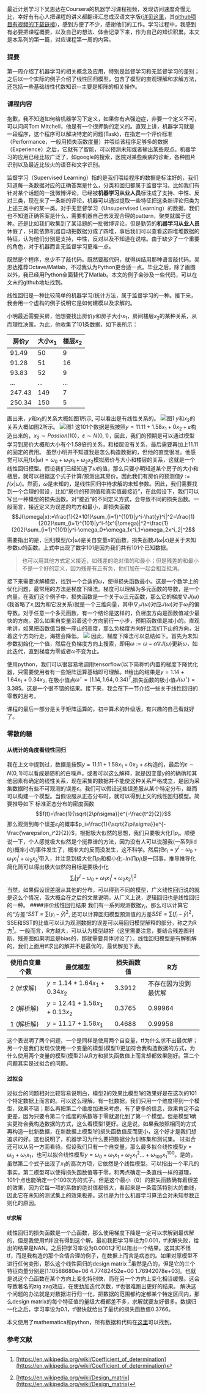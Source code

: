 最近计划学习下吴恩达在Coursera的机器学习课程视频，发现访问速度奇慢无比，幸好有有心人把课程的讲义都翻译汇总成汉语文字版([详见这里](http://www.ai-start.com/)，其[github项目有视频的下载链接](https://github.com/fengdu78/Coursera-ML-AndrewNg-Notes))，感到方便了不少，感谢他们的工作。学习过程中，我感到有必要把课程概要，以及自己的想法、体会记录下来，作为自己的知识积累。本文是本系列的第一篇，对应课程第一周的内容。

### 提要
第一周介绍了机器学习的相关概念及应用，特别是监督学习和无监督学习的差别；之后以一个实际的例子介绍了线性回归模型，包含了模型的直观理解和求解方法，还包括一些基础线性代数知识--主要是矩阵的相关操作。

### 课程内容
抱歉，我不知道如何给机器学习下定义，如果你有点强迫症，非要一个定义不可，可以问问Tom Mitchell，他是有一个很押韵的定义的。直观上讲，机器学习就是一段程序，这个程序可以解决特定的问题(Task)，在指定一个评价标准（Performance，一般用损失函数度量）并喂给该程序足够多的数据（Experience）之后，它就有了智能，可以预测未知或者输出某些观点。机器学习的应用已经比较广泛了，如google的搜索，医院对某些疾病的诊断，各种图片识别以及最近比较火的语音和文字识别。

监督学习（Supervised Learning）指的是我们喂给程序的数据是标注好的，我们知道每一条数据对应的正确答案是什么，分类和回归都属于监督学习。比如我们有针对某个话题的一批微博评论，已经被**机器学习从业人员**标注成了支持、中性、反对三类，现在来了一条新的评论，机器可以通过提取一些特征把这条新评论归类为上述三类中的某一类。对于无监督学习（Unsupervised Learning）的数据，我们也不知道正确答案是什么，需要机器自己去发现合理的pattern，聚类就属于这种。还是比如我们收集到了某话题的一批微博评论，但是勤劳的**机器学习从业人员**休假了，只能依靠机器自动把数据分成了四堆，事后我们可以查看这四堆堆数据的特征，认为他们分别是支持，中性，反对以及不知道在说啥。由于缺少了一个重要的角色，对于机器而言无监督学习更难一点。

既然是个程序，总少不了敲代码。既然要敲代码，就得纠结用那种语言敲代码。吴恩达推荐Octave/Matlab，不过我认为Python更合适一点。毕业之后，除了画图以外，我已经用Python全面替代了Matlab。本文的例子会涉及一些代码，可以在文末的github地址找到。

线性回归是一种比较简单的机器学习/统计方法，属于监督学习的一种。接下来，我会用一个虚构的例子说明它是如何建模以及求解的。

小明最近需要买房，他想要找出房价$y$和房子大小$x_1$，房间楼层$x_2$的某种关系，从而理性决策。为此，他收集了101条数据，如下表所示：

|房价$y$|大小$x_1$|楼层$x_2$|
|---|---|---|
|91.49| 50|9|
|91.28| 51|16|
|93.83| 52|9|
|...| ...|...|
|247.43|149|7|
|250.34|150|5|

画出来，$y$和$x_1$的关系大概如图1所示, 可以看出是有线性关系的。
![图1](https://mmbiz.qpic.cn/mmbiz_jpg/5Wj1VCYtIxOd9ozic3q56ClpNPFBIQiaRjfKib1Kgsu9JEyPxcMQ9T5KndIWO9ZoIjZzmVNwGrdDWAxGaI8lfFRhQ/0?wx_fmt=jpeg)
$y$和$x_2$的关系大概如图2所示。
![图1](https://mmbiz.qpic.cn/mmbiz_jpg/5Wj1VCYtIxOd9ozic3q56ClpNPFBIQiaRjichepbkSWFPuPnkTgszyrUlyCEjQlpZWHVKE6QPm5Vbs3K5HnKJv6Jg/0?wx_fmt=jpeg)
这101个数据是我按照$y=11.11+1.58x_1+0x_2+\varepsilon$构造出来的，$x_2 \sim Possion(10)$，$\varepsilon  \sim N(0, 1)$，因此，我们的预期是可以通过模型学习到房价大概和大小有个1.58倍的关系，和楼层没有关系，最后需要再加上11.11的固定的费用。
虽然小明并不知道我是怎么构造数据的，但他的直觉很准。他感觉可以用$f(x|\omega)=\omega_0+\omega_1x_1+\omega_2x_2$模拟房价与大小和楼层的关系，这就是一个线性回归模型。假设我们已经知道了$\omega$的值，那么只要小明知道某个房子的大小和楼层，就可以根据这个式子计算/预测出其房价。因此我们有房价的预测值$\hat{y}:=f(x|\omega)$。然而，$\omega$是未知的，是线性回归中待求解的未知参数。因此，我们需要找到一个合理的假设，比如“房价的预测值和真实值最接近”，在此假设下，我们可以写出一种模型的损失函数。对“接近”的不同定义方式，会导致不同的损失函数。一般而言，接近定义为误差的均方和最小，即损失函数$$J(\omega|x):=\frac{1}{2*101}\sum_{i=1}^{101}|y^i-\hat{y}^i|^2=\frac{1}{202}\sum_{i=1}^{101}|y^i-f(x^i|\omega)|^2=\frac{1}{202}\sum_{i=1}^{101}|y^i-\omega_0+\omega_1x^i_1+\omega_2x^i_2|^2$$
需要指出的是，回归模型$f(x|\omega)$是关自变量$x$的函数，损失函数$J(\omega|x)$是关于未知参数$\omega$的函数。上式中出现了数字101是因为我们共有101个已知数据。

>也可以用其他方式定义接近，如残差的绝对值的和最小；但是残差的和最小不是一个好的定义，因为残差有正有负，他们加在一起会相互抵消。


接下来需要求解模型，找到一个合适的$\omega$，使得损失函数最小。这是一个数学上的优化问题，最常用的方法是梯度下降法。梯度可以理解为多元函数的导数，是一个向量。在我们这个例子中，损失函数是一个关于$\omega$三元函数，那么它的梯度$\nabla{J(\omega)}$(我省略了$x$,因为和它没关系)就是一个三维向量，其中$\nabla_i{J(\omega)}$对应$J(\omega)$对于$\omega_i$的偏导数。对于任意一个多元函数，有一个结论是这样的，负梯度方向是函数值减少最快的方向。那么如果自变量沿着这个方向前行一小步，预期函数值是减小的。直观地讲，如果把函数值当做一座山的高度，那么负梯度方向好比我们下山的方向，沿着这个方向行走，海拔会降低。
![](https://mmbiz.qpic.cn/mmbiz_jpg/5Wj1VCYtIxMwGyvTa0N6ybC2Q52mfic6xtmdbBcy5891CyLZXD5UTZxGiaibUpMMOsib7GjutDsehAU8BWsFiaWhEjA/0?wx_fmt=jpeg)
因此，梯度下降法可以总结如下。首先为未知参数初始化一个值，然后在负梯度方向上搜索，即用$\omega:=\omega-\alpha\nabla{J(\omega)}$更新$\omega$，如此迭代，直到梯度为零或者$\omega$不变为止。

使用python，我们可以很容易地调用tensorflow(以下简称tf)内置的梯度下降优化器，只需要使用者有一些矩阵运算基础即可理解。tf给出的结果是$y=1.14+1.64x_1+0.34x_2$, 在极小值点$\omega^\star=(1.14,1.64,0.34)^T$,损失函数的极小值$J(\omega^\star)=3.385$。这是一个很不错的结果。接下来，我会在下一节介绍一些关于线性回归的零散的思考。

课程的最后一部分是关于矩阵运算的，初中算术的升级版，有兴趣的自己看就好了。

### 零散的糖
#### 从统计的角度看线性回归

我在上文中提到过，数据是按照$y=11.11+1.58x_1+0x_2+\varepsilon$构造的，最后的$\varepsilon \sim N(0, 1)$可以看成是随机的白噪声。或者可以这么解释，就是因变量$y$的的确确和其他因素有确定的线性关系，现在采集的数据并不能使这种关系严格成立，是因为采集数据时有些不可观测的误差$\varepsilon$。我们可以假设这些误差服从某个特定分布，继而可以构建一个模型。当假设服从正态分布时，就可以得到上文的线性回归模型。简要推导如下
标准正态分布的密度函数$$f(t)=\frac{1}{\sqrt{2\pi\sigma}}e^{-\frac{t^2}{2}}$$
那么观测到每个误差$\varepsilon_i$的概率$p_i=\frac{1}{\sqrt{2\pi\sigma}}e^{-\frac{\varepsilon_i^2}{2}}$，根据极大似然的思想，我们只要极大化$\prod{p_i}$。顺便说一下，个人感觉极大似然是个挺靠谱的方法，因为没有人可以说服我(一系列iid的)概率小的事件发生了，概率大的反而没发生，这不科学。然后把$\varepsilon_i=y^i-\omega_0+\omega_1x^i_1+\omega_2x^i_2$带入，并注意到极大化$\prod{p_i}$和极小化$-ln({\prod{p_i}})$是一回事，推导推导化简化简可以得出极大似然的目标是要极小化
$$\sum_{i}|y^i-\omega_0+\omega_1x^i_1+\omega_2x^i_2|^2$$
当然，如果假设误差服从其他的分布，可以得到不同的模型，广义线性回归说的就是这么个情况，我大概会在之后的文章说明，从广义上说，逻辑回归也是线性回归的一种。
####评价线性回归结果
我们有一系列观测数据$y_i$，那么可以计算它的“方差”$SST=\sum(y_i-\bar{y})^2$, 还可以计算回归模型预测值的方差$SSE=\sum(f_i-\bar{y})^2$，SSE和SST的比值可以认为观测数据的误差可以用回归模型解释的部分，称之为R方[^1]。一般而言，R方越大，可以认为模型越好（这里需要注意，要结合残差图判断，残差图如果明显是bias的，那就需要具体讨论了）。线性回归模型是有解析解的，我们上面用tf求出的解并不是最优的，最优解见下表。

|使用自变量个数|最优模型|损失函数值|R方|
|---|---|---|---|
|2 (tf求解)|$y=1.14+1.64x_1+0.34x_2$|3.3912|不存在因为没到最优解|
|2 (解析解)|$y=12.41+1.58x_1+0.13x_2$|0.3765|0.99964|
|1 (解析解)|$y=11.17+1.58x_1$|0.4688|0.99958|

这个表说明了两个问题，一个是同样是使用两个自变量，tf为什么求不出最优解；另一个是我们发现仅使用一个变量的模型(模型1)更加符合我构造数据的方式，为什么使用两个变量的模型(模型2)从R方和损失函数值上而言却都效果刚好。第二个问题其实是过拟合的问题。
#### 过拟合
过拟合的问题相对比较容易说明白，模型2的效果比模型1的效果好是在这次的101个特定数据上而言的。可以这么理解，有一批数据，我们只用一个维度得到一个模型，效果不错；那么再把第二个维度加进来考虑，有了更多的信息，效果肯定不会更差，因为只要令第二个维度的系数等于零就退化到了第一个模型。但是模型1确实更符合我构造数据的方式，这么看模型1更好。这是说，如果我按照相同的方式再构造一批新数据，在新数据上模型1的损失函数值反而更小，这个好才是我们想追求的好。这也说明了，机器学习为什么要把数据分为训练集和测试集。
过拟合还可以从另一方面看待。假设我们只有一个自变量，那么最多拟合线性模型$y=\omega_0+\omega_1x_1$，也可以拟合线性模型$y=\omega_0+\omega_1x_1+\omega_2x_1^{2}...+\omega_{100}x_1^{100}$。是的，虽然第二个式子出现了$x_1$的高次方项，它依然是个线性模型。可以指出一个平凡的事实，第二模型可以使得损失函数值等于零，和两点确定一条直线一样的道理，101个点也能确定一个100次方的式子。但是这个最小（0）的损失函数确有着很差的效果，因为它每一项的系数的绝对值都很大，看起来是一条震荡特别大的曲线，因此它在未知的测试集上的效果极差。这也是为什么机器学习算法会对未知参数正则化的原因。

#### tf求解
线性回归的损失函数是一个凸函数，那么使用梯度下降是一定可以求解到最优解的，但是我使用tf并没有得到这个解。最初我把学习率设为0.001，tf求解失败，给出的结果是NAN。之后把学习率设为0.0001才可以跑出一个结果。这其实不怪tf，而是我构造的那个合情合理的例子，在数据上而言是病态的。如果对原模型不进行任何变形，那么这个线性回归的design matrix [^2]虽然是凸的，但是它的三个特征向量分别是[1.10588680e+06 4.77482452e+00 1.76942078e+03]。也就是说这个凸函数在某个方向上变化特别快，而在另一个方向上变化相当缓慢。这会导致著名的zig zag效应，在使劲加迭代次数，tf也很难跑出更好的结果。
解决这个问题的办法就是对数据进行归一化，把数据的范围都约定都某个特定区间内，那么design matrix的每个特征值的量级大概都差不多，求解就要友好很多。数据归一化之后，学习率设为0.1，tf很快就给出了最优的损失函数值0.3766。

本文使用了mathematica和python，所有数据和代码在[这里]()可以找到。

### 参考文献

[^1]: [https://en.wikipedia.org/wiki/Coefficient_of_determination](https://en.wikipedia.org/wiki/Coefficient_of_determination)

[^2]: [https://en.wikipedia.org/wiki/Design_matrix](https://en.wikipedia.org/wiki/Design_matrix)









